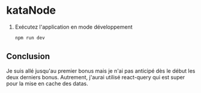 # kataNode

1. Exécutez l'application en mode développement
   ```sh
   npm run dev
   ```

## Conclusion
Je suis allé jusqu'au premier bonus mais je n'ai pas anticipé dès le début les deux derniers bonus. Autrement, j'aurai utilisé react-query qui est super pour la mise en cache des datas.
